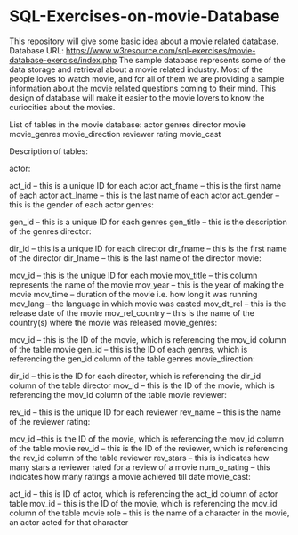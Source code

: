 # SQL-Exercises-on-movie-Database
This repository will give some basic idea about a movie related database. 
Database URL: https://www.w3resource.com/sql-exercises/movie-database-exercise/index.php
The sample database represents some of the data storage and retrieval about a movie related industry. Most of the people loves to watch movie, and for all of them we are providing a sample information about the movie related questions coming to their mind. This design of database will make it easier to the movie lovers to know the curiocities about the movies.

List of tables in the movie database:
actor
genres
director
movie
movie_genres
movie_direction
reviewer
rating
movie_cast

Description of tables:

actor:

act_id – this is a unique ID for each actor
act_fname – this is the first name of each actor
act_lname – this is the last name of each actor
act_gender – this is the gender of each actor
genres:

gen_id – this is a unique ID for each genres
gen_title – this is the description of the genres
director:

dir_id – this is a unique ID for each director
dir_fname – this is the first name of the director
dir_lname – this is the last name of the director
movie:

mov_id – this is the unique ID for each movie
mov_title – this column represents the name of the movie
mov_year – this is the year of making the movie
mov_time – duration of the movie i.e. how long it was running
mov_lang – the language in which movie was casted
mov_dt_rel – this is the release date of the movie
mov_rel_country – this is the name of the country(s) where the movie was released
movie_genres:

mov_id – this is the ID of the movie, which is referencing the mov_id column of the table movie
gen_id – this is the ID of each genres, which is referencing the gen_id column of the table genres
movie_direction:

dir_id – this is the ID for each director, which is referencing the dir_id column of the table director
mov_id – this is the ID of the movie, which is referencing the mov_id column of the table movie
reviewer:

rev_id – this is the unique ID for each reviewer
rev_name – this is the name of the reviewer
rating:

mov_id –this is the ID of the movie, which is referencing the mov_id column of the table movie
rev_id – this is the ID of the reviewer, which is referencing the rev_id column of the table reviewer
rev_stars – this is indicates how many stars a reviewer rated for a review of a movie
num_o_rating – this indicates how many ratings a movie achieved till date
movie_cast:

act_id – this is ID of actor, which is referencing the act_id column of actor table
mov_id – this is the ID of the movie, which is referencing the mov_id column of the table movie
role – this is the name of a character in the movie, an actor acted for that character
﻿
